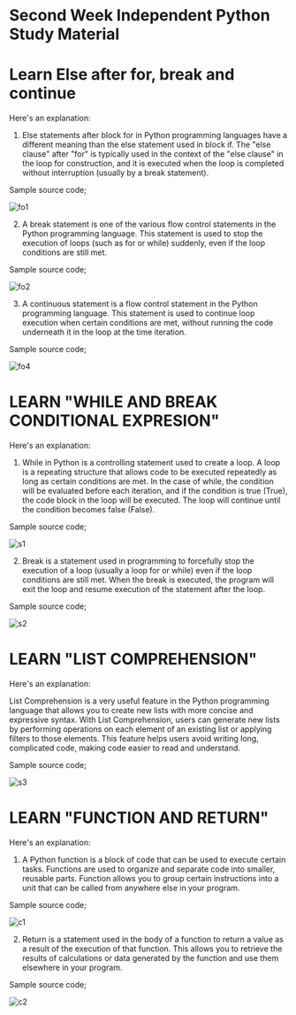 # Second Week Independent Python Study Material

# Learn Else after for, break and continue

Here's an explanation:

1.	Else statements after block for in Python programming languages have a different meaning than the else statement used in block if. The "else clause" after "for" is typically used in the context of the "else clause" in the loop for construction, and it is executed when the loop is completed without interruption (usually by a break statement).

Sample source code;

![fo1](https://github.com/DanielAdless/Python-Minggu-Kedua/assets/145754190/112b6fb5-215d-42af-900b-f15a44dfb97f)


2.	A break statement is one of the various flow control statements in the Python programming language. This statement is used to stop the execution of loops (such as for or while) suddenly, even if the loop conditions are still met.

Sample source code;

![fo2](https://github.com/DanielAdless/Python-Minggu-Kedua/assets/145754190/a37eb5ee-d568-488e-9b13-b93bc39faa62)


3.	A continuous statement is a flow control statement in the Python programming language. This statement is used to continue loop execution when certain conditions are met, without running the code underneath it in the loop at the time iteration.

Sample source code;

![fo4](https://github.com/DanielAdless/Python-Minggu-Kedua/assets/145754190/314b741b-fafa-4fcf-9793-804aeaab45b9)



# LEARN "WHILE AND BREAK CONDITIONAL EXPRESION"

Here's an explanation:

1.	While in Python is a controlling statement used to create a loop. A loop is a repeating structure that allows code to be executed repeatedly as long as certain conditions are met. In the case of while, the condition will be evaluated before each iteration, and if the condition is true (True), the code block in the loop will be executed. The loop will continue until the condition becomes false (False).

Sample source code;

![s1](https://github.com/DanielAdless/Python-Minggu-Kedua/assets/145754190/f1e85420-1cd6-4179-abcf-3c3c09f7ec59)


2.	Break is a statement used in programming to forcefully stop the execution of a loop (usually a loop for or while) even if the loop conditions are still met. When the break is executed, the program will exit the loop and resume execution of the statement after the loop.

Sample source code;

![s2](https://github.com/DanielAdless/Python-Minggu-Kedua/assets/145754190/08a1ce04-b22d-49a2-a86a-4175ca4a8783)


# LEARN "LIST COMPREHENSION"

Here's an explanation:

List Comprehension is a very useful feature in the Python programming language that allows you to create new lists with more concise and expressive syntax. With List Comprehension, users can generate new lists by performing operations on each element of an existing list or applying filters to those elements. This feature helps users avoid writing long, complicated code, making code easier to read and understand.

Sample source code;

![s3](https://github.com/DanielAdless/Python-Minggu-Kedua/assets/145754190/8aab1639-fad3-47fc-a70a-632cc7454d24)


# LEARN "FUNCTION AND RETURN"

Here's an explanation:

1.	A Python function is a block of code that can be used to execute certain tasks. Functions are used to organize and separate code into smaller, reusable parts. Function allows you to group certain instructions into a unit that can be called from anywhere else in your program.

Sample source code;

![c1](https://github.com/DanielAdless/Python-Minggu-Kedua/assets/145754190/95cdac9d-0fbd-408a-bb57-db5b62c99070)

2.	Return is a statement used in the body of a function to return a value as a result of the execution of that function. This allows you to retrieve the results of calculations or data generated by the function and use them elsewhere in your program.

Sample source code;

![c2](https://github.com/DanielAdless/Python-Minggu-Kedua/assets/145754190/2d3d3722-29d9-4e27-ab87-e91407afc9b9)



